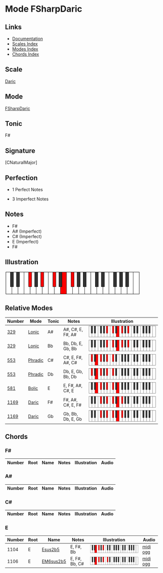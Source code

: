 # Mode FSharpDaric

## Links

- [Documentation](index.md)
- [Scales Index](Scales.md)
- [Modes Index](Modes.md)
- [Chords Index](Chords.md)

## Scale

[Daric](ScaleDaric.md)

## Mode

[FSharpDaric](ModeFSharpDaric.md)

## Tonic

F#

## Signature

[CNaturalMajor]

## Perfection

 - 1 Perfect Notes

 - 3 Imperfect Notes

## Notes

- F#
- A# (Imperfect)
- C# (Imperfect)
- E (Imperfect)
- F#

## Illustration

![FSharpDaric](ModeFSharpDaric.png)

## Relative Modes

| Number | Mode | Tonic | Notes | Illustration |
|--------|------|-------|-------|--------------|
| [329](https://ianring.com/musictheory/scales/329) | [Lonic](ModeLonic.md) | A# | A#, C#, E, F#, A# | ![ASharpLonic](ModeASharpLonic.png) |
| [329](https://ianring.com/musictheory/scales/329) | [Lonic](ModeLonic.md) | Bb | Bb, Db, E, Gb, Bb | ![BFlatLonic](ModeBFlatLonic.png) |
| [553](https://ianring.com/musictheory/scales/553) | [Phradic](ModePhradic.md) | C# | C#, E, F#, A#, C# | ![CSharpPhradic](ModeCSharpPhradic.png) |
| [553](https://ianring.com/musictheory/scales/553) | [Phradic](ModePhradic.md) | Db | Db, E, Gb, Bb, Db | ![DFlatPhradic](ModeDFlatPhradic.png) |
| [581](https://ianring.com/musictheory/scales/581) | [Bolic](ModeBolic.md) | E | E, F#, A#, C#, E | ![ENaturalBolic](ModeENaturalBolic.png) |
| [1169](https://ianring.com/musictheory/scales/1169) | [Daric](ModeDaric.md) | F# | F#, A#, C#, E, F# | ![FSharpDaric](ModeFSharpDaric.png) |
| [1169](https://ianring.com/musictheory/scales/1169) | [Daric](ModeDaric.md) | Gb | Gb, Bb, Db, E, Gb | ![GFlatDaric](ModeGFlatDaric.png) |

## Chords

### F#

| Number | Root | Name | Notes | Illustration | Audio |
|--------|------|------|-------|--------------|-------|

### A#

| Number | Root | Name | Notes | Illustration | Audio |
|--------|------|------|-------|--------------|-------|

### C#

| Number | Root | Name | Notes | Illustration | Audio |
|--------|------|------|-------|--------------|-------|

### E

| Number | Root | Name | Notes | Illustration | Audio |
|--------|------|------|-------|--------------|-------|
| 1104 | E | [Esus2b5](ChordENaturalSuspendedSecondFlatFifth.md) | E, F#, Bb | ![Esus2b5](ChordENaturalSuspendedSecondFlatFifthRootPosition.png) | [midi](ChordENaturalSuspendedSecondFlatFifthRootPosition.mid) [ogg](ChordENaturalSuspendedSecondFlatFifthRootPosition.ogg) |
| 1106 | E | [EM6sus2b5](ChordENaturalMajorSixthSuspendedSecondFlatFifth.md) | E, F#, Bb, C# | ![EM6sus2b5](ChordENaturalMajorSixthSuspendedSecondFlatFifthRootPosition.png) | [midi](ChordENaturalMajorSixthSuspendedSecondFlatFifthRootPosition.mid) [ogg](ChordENaturalMajorSixthSuspendedSecondFlatFifthRootPosition.ogg) |

